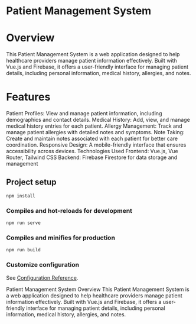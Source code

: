 # Patient Management System
# Overview
This Patient Management System is a web application designed to help healthcare providers manage patient information effectively. Built with Vue.js and Firebase, it offers a user-friendly interface for managing patient details, including personal information, medical history, allergies, and notes.

# Features
Patient Profiles: View and manage patient information, including demographics and contact details.
Medical History: Add, view, and manage medical history entries for each patient.
Allergy Management: Track and manage patient allergies with detailed notes and symptoms.
Note Taking: Create and maintain notes associated with each patient for better care coordination.
Responsive Design: A mobile-friendly interface that ensures accessibility across devices.
Technologies Used
Frontend: Vue.js, Vue Router, Tailwind CSS
Backend: Firebase Firestore for data storage and management

## Project setup
```
npm install
```

### Compiles and hot-reloads for development
```
npm run serve
```

### Compiles and minifies for production
```
npm run build
```

### Customize configuration
See [Configuration Reference](https://cli.vuejs.org/config/).


Patient Management System
Overview
This Patient Management System is a web application designed to help healthcare providers manage patient information effectively. Built with Vue.js and Firebase, it offers a user-friendly interface for managing patient details, including personal information, medical history, allergies, and notes.

